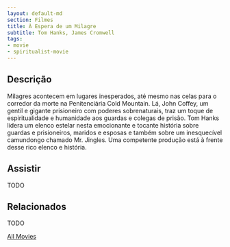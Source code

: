 ```yaml
---
layout: default-md
section: Filmes
title: À Espera de um Milagre
subtitle: Tom Hanks, James Cromwell
tags: 
- movie
- spiritualist-movie
---
```


## Descrição
Milagres acontecem em lugares inesperados, até mesmo nas celas para o corredor da morte na Penitenciária Cold Mountain. Lá, John Coffey, um gentil e gigante prisioneiro com poderes sobrenaturais, traz um toque de espiritualidade e humanidade aos guardas e colegas de prisão. Tom Hanks lidera um elenco estelar nesta emocionante e tocante história sobre guardas e prisioneiros, maridos e esposas e também sobre um inesquecível camundongo chamado Mr. Jingles. Uma competente produção está à frente desse rico elenco e história.


## Assistir
TODO

## Relacionados
TODO


<a href="/movies" class="button">All Movies</a>